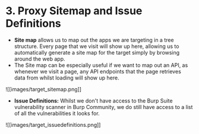 # 3. Proxy Sitemap and Issue Definitions

- **Site map** allows us to map out the apps we are targeting in a tree structure. Every page that we visit will show up here, allowing us to automatically generate a site map for the target simply by browsing around the web app. 
- The Site map can be especially useful if we want to map out an API, as whenever we visit a page, any API endpoints that the page retrieves data from whilst loading will show up here.

![[images/target_sitemap.png]]

- **Issue Definitions:** Whilst we don't have access to the Burp Suite vulnerability scanner in Burp Community, we do still have access to a list of all the vulnerabilities it looks for.

![[images/target_issuedefinitions.png]]
